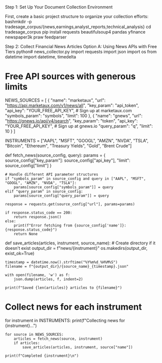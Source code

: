 Step 1: Set Up Your Document Collection Environment

First, create a basic project structure to organize your collection efforts:
bashmkdir -p tradesage_corpus/{news,earnings,analyst_reports,technical_analysis}
cd tradesage_corpus
pip install requests beautifulsoup4 pandas yfinance newspaper3k praw feedparser

Step 2: Collect Financial News Articles
Option A: Using News APIs with Free Tiers
python# news_collector.py
import requests
import json
import os
from datetime import datetime, timedelta

# Free API sources with generous limits
NEWS_SOURCES = [
    {
        "name": "marketaux",
        "url": "https://api.marketaux.com/v1/news/all",
        "key_param": "api_token",
        "api_key": "YOUR_FREE_API_KEY",  # Sign up at marketaux.com
        "symbols_param": "symbols",
        "limit": 100
    },
    {
        "name": "gnews",
        "url": "https://gnews.io/api/v4/search",
        "key_param": "token",
        "api_key": "YOUR_FREE_API_KEY",  # Sign up at gnews.io
        "query_param": "q",
        "limit": 10
    }
]

INSTRUMENTS = ["AAPL", "MSFT", "GOOGL", "AMZN", "NVDA", "TSLA", "Bitcoin", "Ethereum", "Treasury Yields", "Gold", "Brent Crude"]

def fetch_news(source_config, query):
    params = {
        source_config["key_param"]: source_config["api_key"],
        "limit": source_config["limit"]
    }
    
    # Handle different API parameter structures
    if "symbols_param" in source_config and query in ["AAPL", "MSFT", "GOOGL", "AMZN", "NVDA", "TSLA"]:
        params[source_config["symbols_param"]] = query
    elif "query_param" in source_config:
        params[source_config["query_param"]] = query
    
    response = requests.get(source_config["url"], params=params)
    
    if response.status_code == 200:
        return response.json()
    else:
        print(f"Error fetching from {source_config['name']}: {response.status_code}")
        return None

def save_articles(articles, instrument, source_name):
    # Create directory if it doesn't exist
    output_dir = f"news/{instrument}"
    os.makedirs(output_dir, exist_ok=True)
    
    timestamp = datetime.now().strftime("%Y%m%d_%H%M%S")
    filename = f"{output_dir}/{source_name}_{timestamp}.json"
    
    with open(filename, 'w') as f:
        json.dump(articles, f, indent=2)
    
    print(f"Saved {len(articles)} articles to {filename}")

# Collect news for each instrument
for instrument in INSTRUMENTS:
    print(f"Collecting news for {instrument}...")
    
    for source in NEWS_SOURCES:
        articles = fetch_news(source, instrument)
        if articles:
            save_articles(articles, instrument, source["name"])
            
    print(f"Completed {instrument}\n")
